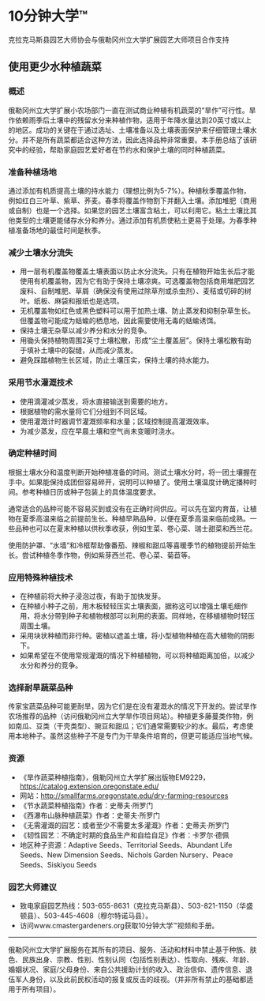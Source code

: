 # 10分钟大学™

克拉克马斯县园艺大师协会与俄勒冈州立大学扩展园艺大师项目合作支持

## 使用更少水种植蔬菜

### 概述

俄勒冈州立大学扩展小农场部门一直在测试商业种植有机蔬菜的“旱作”可行性。旱作依赖雨季后土壤中的残留水分来种植作物，适用于年降水量达到20英寸或以上的地区。成功的关键在于通过选址、土壤准备以及土壤表面保护来仔细管理土壤水分。并不是所有蔬菜都适合这种方法，因此选择品种非常重要。本手册总结了该研究中的经验，帮助家庭园艺爱好者在节约水和保护土壤的同时种植蔬菜。

### 准备种植场地

通过添加有机质提高土壤的持水能力（理想比例为5-7%）。种植秋季覆盖作物，例如红白三叶草、紫草、荞麦。春季将覆盖作物割下并翻入土壤。添加堆肥（商用或自制）也是一个选择。如果您的园艺土壤富含粘土，可以利用它。粘土土壤比其他类型的土壤更能储存水分和养分。通过添加有机质使粘土更易于处理。为春季种植准备场地的最佳时间是秋季。

### 减少土壤水分流失

- 用一层有机覆盖物覆盖土壤表面以防止水分流失。只有在植物开始生长后才能使用有机覆盖物，因为它有助于保持土壤凉爽。可选覆盖物包括商用堆肥园艺废料、自制堆肥、草屑（确保没有使用过除草剂或杀虫剂）、麦秸或切碎的树叶。纸板、麻袋和报纸也是选项。
- 无机覆盖物如红色或黑色塑料可以用于加热土壤、防止蒸发和抑制杂草生长。但覆盖物可能成为蛞蝓的栖息地，因此需要使用无毒的蛞蝓诱饵。
- 保持土壤无杂草以减少养分和水分的竞争。
- 用锄头保持植物周围2英寸土壤松散，形成“尘土覆盖层”。保持土壤松散有助于填补土壤中的裂缝，从而减少蒸发。
- 避免踩踏植物生长区域，防止土壤压实，保持土壤的持水能力。

### 采用节水灌溉技术

- 使用滴灌减少蒸发，将水直接输送到需要的地方。
- 根据植物的需水量将它们分组到不同区域。
- 使用灌溉计时器调节灌溉频率和水量；区域控制提高灌溉效率。
- 为减少蒸发，应在早晨土壤和空气尚未变暖时浇水。

### 确定种植时间

根据土壤水分和温度判断开始种植准备的时间。测试土壤水分时，将一团土壤握在手中。如果能保持成团但容易碎开，说明可以种植了。使用土壤温度计确定播种时间。参考种植日历或种子包装上的具体温度要求。

通常适合的品种可能不容易买到或没有在正确时间供应。可以先在室内育苗，让植物在夏季高温来临之前提前生长。种植早熟品种，以便在夏季高温来临前成熟。一些品种也可以在夏末种植以供秋季收获，例如生菜、卷心菜、瑞士甜菜和西兰花。

使用防护罩、“水墙”和冷框帮助像番茄、辣椒和甜瓜等喜暖季节的植物提前开始生长。尝试种植冬季作物，例如紫芽西兰花、卷心菜、菊苣等。

### 应用特殊种植技术

- 在种植前将大种子浸泡过夜，有助于加快发芽。
- 在种植小种子之前，用木板轻轻压实土壤表面，据称这可以增强土壤毛细作用，将水分带到种子和植物根部可以利用的表面。同样地，在移植植物时轻压周围土壤。
- 采用块状种植而非行种。密植以遮盖土壤，将小型植物种植在高大植物的阴影下。
- 如果希望在不使用常规灌溉的情况下种植植物，可以将种植距离加倍，以减少水分和养分的竞争。

### 选择耐旱蔬菜品种

传家宝蔬菜品种可能更耐旱，因为它们是在没有灌溉水的情况下开发的。尝试旱作农场推荐的品种（访问俄勒冈州立大学旱作项目网站）。种植更多藤蔓类作物，例如南瓜、豆类（干壳类型）、豌豆和甜瓜；它们通常需要较少的水。最后，考虑使用本地种子。虽然这些种子不是专门为干旱条件培育的，但更可能适应当地气候。

### 资源

- 《旱作蔬菜种植指南》，俄勒冈州立大学扩展出版物EM9229，https://catalog.extension.oregonstate.edu/
- 网站：http://smallfarms.oregonstate.edu/dry-farming-resources
- 《节水蔬菜种植指南》作者：史蒂夫·所罗门
- 《西瀑布山脉种植蔬菜》作者：史蒂夫·所罗门
- 《无需灌溉的园艺：或者至少不需要太多灌溉》作者：史蒂夫·所罗门
- 《韧性园艺：不确定时期的食品生产和自给自足》作者：卡罗尔·德佩
- 地区种子资源：Adaptive Seeds、Territorial Seeds、Abundant Life Seeds、New Dimension Seeds、Nichols Garden Nursery、Peace Seeds、Siskiyou Seeds

### 园艺大师建议

- 致电家庭园艺热线：503-655-8631（克拉克马斯县）、503-821-1150（华盛顿县）、503-445-4608（穆尔特诺马县）。
- 访问www.cmastergardeners.org获取10分钟大学™视频和手册。

---

俄勒冈州立大学扩展服务在其所有的项目、服务、活动和材料中禁止基于种族、肤色、民族出身、宗教、性别、性别认同（包括性别表达）、性取向、残疾、年龄、婚姻状况、家庭/父母身份、来自公共援助计划的收入、政治信仰、遗传信息、退伍军人身份，以及此前民权活动的报复或反击的歧视。（并非所有禁止的基础都适用于所有项目）。